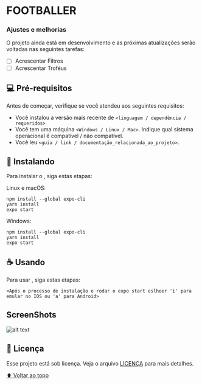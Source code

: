 # FOOTBALLER


### Ajustes e melhorias

O projeto ainda está em desenvolvimento e as próximas atualizações serão voltadas nas seguintes tarefas:

- [ ] Acrescentar Filtros
- [ ] Acrescentar Troféus 

## 💻 Pré-requisitos

Antes de começar, verifique se você atendeu aos seguintes requisitos:
<!---Estes são apenas requisitos de exemplo. Adicionar, duplicar ou remover conforme necessário--->
* Você instalou a versão mais recente de `<linguagem / dependência / requeridos>`
* Você tem uma máquina `<Windows / Linux / Mac>`. Indique qual sistema operacional é compatível / não compatível.
* Você leu `<guia / link / documentação_relacionada_ao_projeto>`.

## 🚀 Instalando <footballer>

Para instalar o <footballer>, siga estas etapas:

Linux e macOS:
```
npm install --global expo-cli
yarn install
expo start
```

Windows:
```
npm install --global expo-cli
yarn install
expo start
```

## ☕ Usando <footballer>

Para usar <footballer>, siga estas etapas:

```
<Após o processo de instalação e rodar o expo start eslhoer 'i' para emular no IOS ou 'a' para Android>
```

## ScreenShots <footballer>

![alt text](https://github.com/dougb60/Footbaler/tree/dev/screenShots)
  
  
## 📝 Licença

Esse projeto está sob licença. Veja o arquivo [LICENÇA](LICENSE.md) para mais detalhes.

[⬆ Voltar ao topo](#nome-do-projeto)<br>
